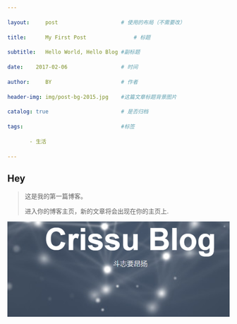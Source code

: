 ```yaml
---

layout:     post   				    # 使用的布局（不需要改） 

title:      My First Post 				# 标题  

subtitle:   Hello World, Hello Blog #副标题 

date:    2017-02-06 				# 时间 

author:     BY 						# 作者 

header-img: img/post-bg-2015.jpg 	#这篇文章标题背景图片 

catalog: true 						# 是否归档 

tags:								#标签    

​		- 生活 

---
```


## Hey 

> 这是我的第一篇博客。 
>
> 进入你的博客主页，新的文章将会出现在你的主页上.

![image-20210404144947994](2021-04-03-Hello-2021.assets/image-20210404144947994.png)

